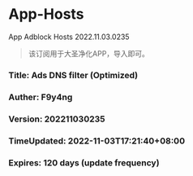 # App-Hosts
App Adblock Hosts 2022.11.03.0235
>
> 该订阅用于大圣净化APP，导入即可。
> 
### Title: Ads DNS filter (Optimized)
### Auther: F9y4ng
### Version: 202211030235
### TimeUpdated: 2022-11-03T17:21:40+08:00
### Expires: 120 days (update frequency)
